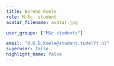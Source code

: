 ```yaml
---
title: Berend Koele
role: M.Sc. student
avatar_filename: avatar.jpg

user_groups: ["MSc students"]

email: "B.K.D.Koele@student.tudelft.nl"
superuser: false
highlight_name: false
---
```

